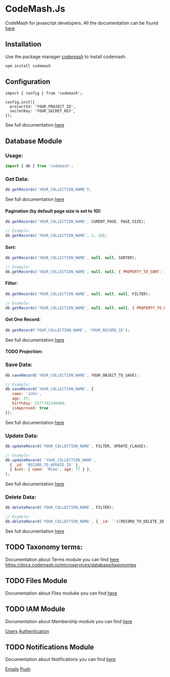 # CodeMash.Js
CodeMash for javascript developers. All the documentation can be found [here](https://docs.codemash.io)

## Installation

Use the package manager [codemash](https://docs.codemash.io/get-started/install-codemash#install-codemash-via-npm) to install codemash.

```bash
npm install codemash
```
## Configuration
```jshttps://docs.codemash.io/microservices/files-service/files-api
import { config } from 'codemash';

config.init({
  projectId: 'YOUR_PROJECT_ID',
  secretKey: 'YOUR_SECRET_KEY',
});
```

See full documentation [here](https://docs.codemash.io/get-started/set-up-api-keys#storing-tokens)

## Database Module

### Usage:
```js
import { db } from 'codemash';
```

### Get Data:
```js
db.getRecords('YOUR_COLLECTION_NAME');
```

See full documentation [here](https://docs.codemash.io/microservices/database/collections-api/find)


#### Pagination (by default page size is set to 10):
```js
db.getRecords('YOUR_COLLECTION_NAME', CURENT_PAGE, PAGE_SIZE);

// Example:
db.getRecords('YOUR_COLLECTION_NAME', 1, 20);
```

#### Sort:
```js
db.getRecords('YOUR_COLLECTION_NAME', null, null, SORTER);

// Example:
db.getRecords('YOUR_COLLECTION_NAME', null, null, { PROPERTY_TO_SORT: 1 }); // 1:ASC -1:DESC
```

#### Filter:
```js
db.getRecords('YOUR_COLLECTION_NAME', null, null, null, FILTER);

// Example:
db.getRecords('YOUR_COLLECTION_NAME', null, null, null, { PROPERTY_TO_FILTER: { $eq: `'${FILTER_VALUE}'` } });
```

#### Get One Record:
```js
db.getRecord('YOUR_COLLECTION_NAME', 'YOUR_RECORD_ID');
```
See full documentation [here](https://docs.codemash.io/microservices/database/collections-api/find-one)

#### TODO Projection:

### Save Data:
```js
db.saveRecord('YOUR_COLLECTION_NAME', YOUR_OBJECT_TO_SAVE);

// Example:
db.saveRecord('YOUR_COLLECTION_NAME', {
   name: 'John',
   age: 37,
   birthday: 1577742140460,
   isApproved: true
});
```

See full documentation [here](https://docs.codemash.io/microservices/database/collections-api/insert)

### Update Data:
```js
db.updateRecord('YOUR_COLLECTION_NAME', FILTER, UPDATE_CLAUSE);

// Example:
db.updateRecord( 'YOUR_COLLECTION_NAME',
  { _id: 'RECORD_TO_UPDATE_ID' },
  { $set: { name: 'Mike', age: 77 } },
);
```
See full documentation [here](https://docs.codemash.io/microservices/database/collections-api/update)

### Delete Data:
```js
db.deleteRecord('YOUR_COLLECTION_NAME', FILTER);

// Example:
db.deleteRecord('YOUR_COLLECTION_NAME', { _id: `'${RECORD_TO_DELETE_ID}'` });
```

See full documentation [here](https://docs.codemash.io/microservices/database/collections-api/delete)

## TODO Taxonomy terms:

Documentation about Terms module you can find [here]()
https://docs.codemash.io/microservices/database/taxonomies
## TODO Files Module
Documentation about Files moduke you can find [here](https://docs.codemash.io/microservices/files-service/files-api)

## TODO IAM Module
Documentation about Membership module you can find [here](https://docs.codemash.io/microservices/membership)

[Users](https://docs.codemash.io/microservices/membership/users-api)
[Authentication](https://docs.codemash.io/microservices/membership/authentication-api)


## TODO Notifications Module
Documentation about Notifications you can find [here](https://docs.codemash.io/microservices/push-notifications)

[Emails](https://docs.codemash.io/microservices/email-notifications/emails)
[Push](https://docs.codemash.io/microservices/push-notifications/notifications)
